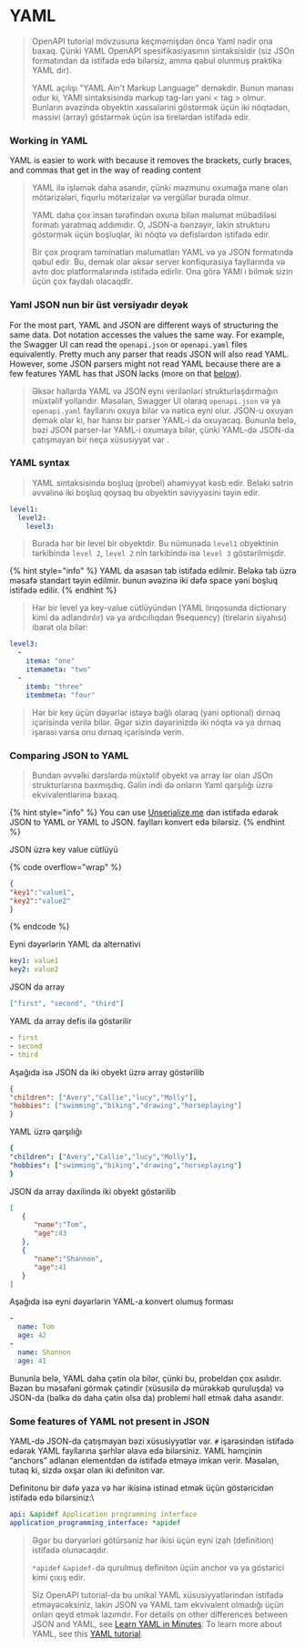 # YAML

> OpenAPI tutorial mövzusuna keçməmişdən öncə Yaml nədir ona baxaq. Çünki YAML OpenAPI  spesifikasiyasının sintaksisidir (siz JSOn formatından da istifadə edə bilərsiz, amma qəbul olunmuş praktika YAML dır).
>
> YAML açılışı "YAML Ain't Markup Language" deməkdir. Bunun mənası odur ki, YAMl sintaksisində markup tag-ları yəni < tag > olmur. Bunların əvəzində obyektin xassələrini göstərmək üçün iki nöqtədən, massivi (array) göstərmək üçün isə tirelərdən istifadə edir.

### Working in YAML

YAML is easier to work with because it removes the brackets, curly braces, and commas that get in the way of reading content

> YAML ilə işləmək daha asandır, çünki məzmunu oxumağa mane olan mötərizələri, fiqurlu mötərizələr və vergüllər burada olmur.
>
> YAML daha çox insan tərəfindən oxuna bilən məlumat mübadiləsi formatı yaratmaq addımıdır. O, JSON-a bənzəyir, lakin strukturu göstərmək üçün boşluqlar, iki nöqtə və defislərdən istifadə edir.
>
> Bir çox proqram təminatları məlumatları YAML və ya JSON formatında qəbul edir. Bu, demək olar əksər server konfiqurasiya fayllarında və avto doc platformalarında istifadə edirlir. Ona görə YAMl ı bilmək sizin üçün çox faydalı olacaqdlr.

### Yaml JSON nun bir üst versiyadır deyək

For the most part, YAML and JSON are different ways of structuring the same data. Dot notation accesses the values the same way. For example, the Swagger UI can read the `openapi.json` or `openapi.yaml` files equivalently. Pretty much any parser that reads JSON will also read YAML. However, some JSON parsers might not read YAML because there are a few features YAML has that JSON lacks (more on that [below](https://idratherbewriting.com/learnapidoc/pubapis\_yaml.html#yaml\_specific\_features)).

> Əksər hallarda YAML və JSON eyni verilənləri strukturlaşdırmağın müxtəlif yollarıdır. Məsələn, Swagger UI  olaraq `openapi.json` və ya `openapi.yaml` fayllarını oxuya bilər və nəticə eyni olur. JSON-u oxuyan demək olar ki, hər hansı bir parser YAML-i də oxuyacaq. Bununla belə, bəzi JSON parser-lər YAML-i oxumaya bilər, çünki YAML-də JSON-da çatışmayan bir neçə xüsusiyyət var .

### YAML syntax <a href="#yaml-syntax" id="yaml-syntax"></a>

> YAML sintaksisində boşluq (probel) əhəmiyyət kəsb edir. Beləki sətrin əvvəlinə iki boşluq qoysaq bu obyektin səviyyəsini təyin edir.&#x20;

```yaml
level1:
  level2:
    level3:
```

> Burada hər bir level bir obyektdir. Bu nümunədə `level1` obyektinin tərkibində `level 2`, `level 2` nin tərkibində isə `level 3` göstərilmişdir.

{% hint style="info" %}
YAML da əsasən tab istifadə edilmir. Beləkə tab üzrə məsafə standart təyin edilmir. bunun əvəzinə iki dəfə space yəni boşluq istifadə edilir.
{% endhint %}

> Hər bir level ya key-value cütlüyündən (YAML linqosunda dictionary kimi də adlandırılır) və ya ardıcıllıqdan 9sequency) (tirelərin siyahısı) ibarət ola bilər:

```yaml
level3:
  -
    itema: "one"
    itemameta: "two"
  -
    itemb: "three"
    itembmeta: "four"
```

> Hər bir key üçün dəyərlər istəyə bağlı olaraq (yəni optional) dırnaq içərisində verilə bilər.  Əgər sizin dəyərinizdə iki nöqtə və ya dırnaq işarəsi varsa onu dırnaq içərisində verin.

### Comparing JSON to YAML <a href="#comparing-json-to-yaml" id="comparing-json-to-yaml"></a>

> Bundan əvvəlki dərslərdə müxtəlif obyekt və array lər olan JSOn strukturlarına baxmışdıq. Gəlin indi də onların Yaml qarşılığı üzrə ekvivalentlərinə baxaq.

{% hint style="info" %}
You can use [Unserialize.me](http://www.unserialize.me/) dən istifadə edərək  JSON to YAML or YAML to JSON. faylları konvert edə bilərsiz.
{% endhint %}

JSON üzrə key value cütlüyü

{% code overflow="wrap" %}
```json
{
"key1":"value1",
"key2":"value2"
}
```
{% endcode %}

Eyni dəyərlərin YAML da alternativi

```yaml
key1: value1
key2: value2
```

JSON da array

```json
["first", "second", "third"]
```

YAML da array defis ilə göstərilir

```yaml
- first
- second
- third
```

Aşağıda isə JSON da iki obyekt üzrə array göstərilib

```json
{
"children": ["Avery","Callie","lucy","Molly"],
"hobbies": ["swimming","biking","drawing","horseplaying"]
}
```

YAML üzrə qarşılığı

```yaml
{
"children": ["Avery","Callie","lucy","Molly"],
"hobbies": ["swimming","biking","drawing","horseplaying"]
}
```

JSON da array daxilində iki obyekt göstərilib

```json
[  
   {  
      "name":"Tom",
      "age":43
   },
   {  
      "name":"Shannon",
      "age":41
   }
]
```

Aşağıda isə eyni dəyərlərin YAML-a konvert olumuş forması

```yaml
-
  name: Tom
  age: 42
-
  name: Shannon
  age: 41
```

Bununla belə, YAML daha çətin ola bilər, çünki bu, probeldən çox asılıdır. Bəzən bu məsafəni görmək çətindir (xüsusilə də mürəkkəb quruluşda) və JSON-da (bəlkə də daha çətin olsa da) problemi həll etmək daha asandır.

### Some features of YAML not present in JSON

YAML-də JSON-da çatışmayan bəzi xüsusiyyətlər var. `#` işarəsindən istifadə edərək YAML fayllarına şərhlər əlavə edə bilərsiniz. YAML həmçinin “anchors” adlanan elementdən də istifadə etməyə imkan verir. Məsələn, tutaq ki, sizdə oxşar olan iki definiton var.&#x20;

Definitonu bir dəfə yaza və hər ikisinə istinad etmək üçün göstəricidən istifadə edə bilərsiniz:\


```yaml
api: &apidef Application programming interface
application_programming_interface: *apidef
```

> Əgər bu dəryərləri götürsəniz hər ikisi üçün eyni izah (definition) istifadə olunacaqdır.&#x20;
>
> `*apidef` `&apidef-`də qurulmuş definiton üçün anchor və ya göstərici kimi çıxış edir.
>
> Siz OpenAPI tutorial-da bu unikal YAML xüsusiyyətlərindən istifadə etməyəcəksiniz, lakin JSON və YAML tam ekvivalent olmadığı üçün onları qeyd etmək lazımdır. For details on other differences between JSON and YAML, see [Learn YAML in Minutes](http://learnxinyminutes.com/docs/yaml/). To learn more about YAML, see this [YAML tutorial](http://rhnh.net/2011/01/31/yaml-tutorial).




